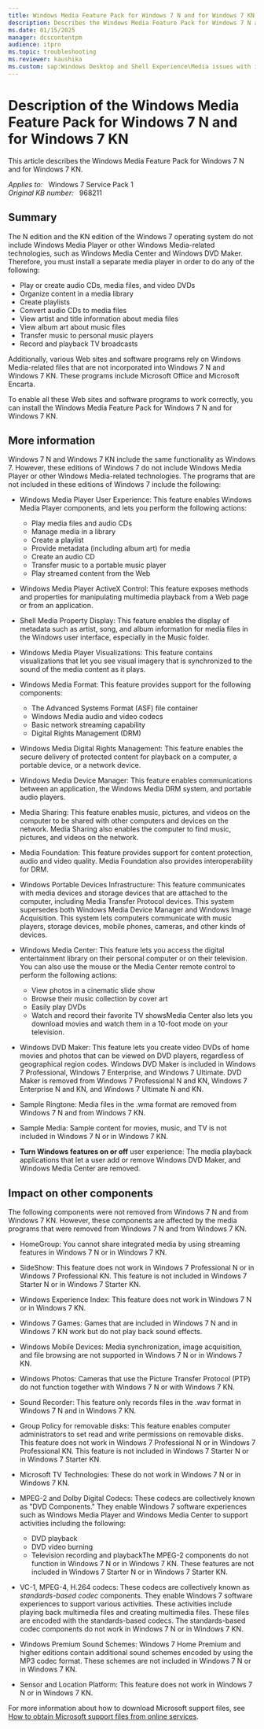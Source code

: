 ```yaml
---
title: Windows Media Feature Pack for Windows 7 N and for Windows 7 KN
description: Describes the Windows Media Feature Pack for Windows 7 N and for Windows 7 KN.
ms.date: 01/15/2025
manager: dcscontentpm
audience: itpro
ms.topic: troubleshooting
ms.reviewer: kaushika
ms.custom: sap:Windows Desktop and Shell Experience\Media issues with in-box apps (Windows Media Player, Groove, Movies and TV), csstroubleshoot
---
```

# Description of the Windows Media Feature Pack for Windows 7 N and for Windows 7 KN

This article describes the Windows Media Feature Pack for Windows 7 N and for Windows 7 KN.

_Applies to:_ &nbsp; Windows 7 Service Pack 1  
_Original KB number:_ &nbsp; 968211

## Summary

The N edition and the KN edition of the Windows 7 operating system do not include Windows Media Player or other Windows Media-related technologies, such as Windows Media Center and Windows DVD Maker. Therefore, you must install a separate media player in order to do any of the following:

- Play or create audio CDs, media files, and video DVDs
- Organize content in a media library
- Create playlists
- Convert audio CDs to media files
- View artist and title information about media files
- View album art about music files
- Transfer music to personal music players
- Record and playback TV broadcasts

Additionally, various Web sites and software programs rely on Windows Media-related files that are not incorporated into Windows 7 N and Windows 7 KN. These programs include Microsoft Office and Microsoft Encarta.

To enable all these Web sites and software programs to work correctly, you can install the Windows Media Feature Pack for Windows 7 N and for Windows 7 KN.

## More information

Windows 7 N and Windows 7 KN include the same functionality as Windows 7. However, these editions of Windows 7 do not include Windows Media Player or other Windows Media-related technologies. The programs that are not included in these editions of Windows 7 include the following:

- Windows Media Player User Experience: This feature enables Windows Media Player components, and lets you perform the following actions:
  - Play media files and audio CDs
  - Manage media in a library
  - Create a playlist
  - Provide metadata (including album art) for media
  - Create an audio CD
  - Transfer music to a portable music player
  - Play streamed content from the Web

- Windows Media Player ActiveX Control: This feature exposes methods and properties for manipulating multimedia playback from a Web page or from an application.

- Shell Media Property Display: This feature enables the display of metadata such as artist, song, and album information for media files in the Windows user interface, especially in the Music folder.

- Windows Media Player Visualizations: This feature contains visualizations that let you see visual imagery that is synchronized to the sound of the media content as it plays.

- Windows Media Format: This feature provides support for the following components:
  - The Advanced Systems Format (ASF) file container
  - Windows Media audio and video codecs
  - Basic network streaming capability
  - Digital Rights Management (DRM)

- Windows Media Digital Rights Management: This feature enables the secure delivery of protected content for playback on a computer, a portable device, or a network device.

- Windows Media Device Manager: This feature enables communications between an application, the Windows Media DRM system, and portable audio players.

- Media Sharing: This feature enables music, pictures, and videos on the computer to be shared with other computers and devices on the network. Media Sharing also enables the computer to find music, pictures, and videos on the network.

- Media Foundation: This feature provides support for content protection, audio and video quality. Media Foundation also provides interoperability for DRM.

- Windows Portable Devices Infrastructure: This feature communicates with media devices and storage devices that are attached to the computer, including Media Transfer Protocol devices. This system supersedes both Windows Media Device Manager and Windows Image Acquisition. This system lets computers communicate with music players, storage devices, mobile phones, cameras, and other kinds of devices.

- Windows Media Center: This feature lets you access the digital entertainment library on their personal computer or on their television. You can also use the mouse or the Media Center remote control to perform the following actions:
  - View photos in a cinematic slide show
  - Browse their music collection by cover art
  - Easily play DVDs
  - Watch and record their favorite TV showsMedia Center also lets you download movies and watch them in a 10-foot mode on your television.

- Windows DVD Maker: This feature lets you create video DVDs of home movies and photos that can be viewed on DVD players, regardless of geographical region codes. Windows DVD Maker is included in Windows 7 Professional, Windows 7 Enterprise, and Windows 7 Ultimate. DVD Maker is removed from Windows 7 Professional N and KN, Windows 7 Enterprise N and KN, and Windows 7 Ultimate N and KN.

- Sample Ringtone: Media files in the .wma format are removed from Windows 7 N and from Windows 7 KN.

- Sample Media: Sample content for movies, music, and TV is not included in Windows 7 N or in Windows 7 KN.

- **Turn Windows features on or off** user experience: The media playback applications that let a user add or remove Windows DVD Maker, and Windows Media Center are removed.

## Impact on other components

The following components were not removed from Windows 7 N and from Windows 7 KN. However, these components are affected by the media programs that were removed from Windows 7 N and from Windows 7 KN.

- HomeGroup: You cannot share integrated media by using streaming features in Windows 7 N or in Windows 7 KN.

- SideShow: This feature does not work in Windows 7 Professional N or in Windows 7 Professional KN. This feature is not included in Windows 7 Starter N or in Windows 7 Starter KN.

- Windows Experience Index: This feature does not work in Windows 7 N or in Windows 7 KN.

- Windows 7 Games: Games that are included in Windows 7 N and in Windows 7 KN work but do not play back sound effects.

- Windows Mobile Devices: Media synchronization, image acquisition, and file browsing are not supported in Windows 7 N or in Windows 7 KN.

- Windows Photos: Cameras that use the Picture Transfer Protocol (PTP) do not function together with Windows 7 N or with Windows 7 KN.

- Sound Recorder: This feature only records files in the .wav format in Windows 7 N and in Windows 7 KN.

- Group Policy for removable disks: This feature enables computer administrators to set read and write permissions on removable disks. This feature does not work in Windows 7 Professional N or in Windows 7 Professional KN. This feature is not included in Windows 7 Starter N or in Windows 7 Starter KN.

- Microsoft TV Technologies: These do not work in Windows 7 N or in Windows 7 KN.

- MPEG-2 and Dolby Digital Codecs: These codecs are collectively known as "DVD Components." They enable Windows 7 software experiences such as Windows Media Player and Windows Media Center to support activities including the following:
  - DVD playback
  - DVD video burning
  - Television recording and playbackThe MPEG-2 components do not function in Windows 7 N or in Windows 7 KN. These features are not included in Windows 7 Starter N or in Windows 7 Starter KN.

- VC-1, MPEG-4, H.264 codecs: These codecs are collectively known as *standards-based codec* components. They enable Windows 7 software experiences to support various activities. These activities include playing back multimedia files and creating multimedia files. These files are encoded with the standards-based codecs. The standards-based codec components do not work in Windows 7 N or in Windows 7 KN.

- Windows Premium Sound Schemes: Windows 7 Home Premium and higher editions contain additional sound schemes encoded by using the MP3 codec format. These schemes are not included in Windows 7 N or in Windows 7 KN.

- Sensor and Location Platform: This feature does not work in Windows 7 N or in Windows 7 KN.

For more information about how to download Microsoft support files, see [How to obtain Microsoft support files from online services](https://support.microsoft.com/help/119591).
